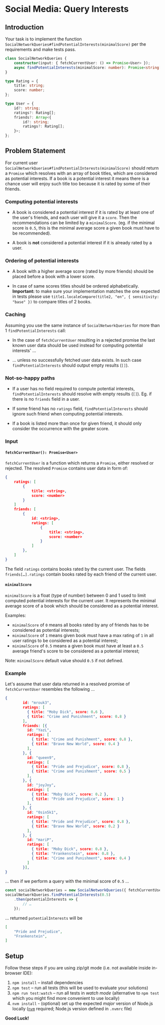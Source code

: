 # Social Media: Query Interests

## Introduction

Your task is to implement the function `SocialNetworkQueries#findPotentialInterests(minimalScore)`
per the requirements and make tests pass.

```typescript
class SocialNetworkQueries {
    constructor(input: { fetchCurrentUser: () => Promise<User> });
    async findPotentialInterests(minimalScore: number): Promise<string[]>;
}

type Rating = {
    title: string;
    score: number;
};

type User = {
    id?: string;
    ratings?: Rating[];
    friends?: Array<{
        id?: string;
        ratings?: Rating[];
    }>;
};
```

## Problem Statement

For current user `SocialNetworkQueries#findPotentialInterests(minimalScore)` should return a `Promise` which resolves with an array of book titles, which are considered as potential interests. If a book is a potential interest it means there is a chance user will enjoy such title too because it is rated by some of their friends.


### Computing potential interests

* A book is considered a potential interest if it is rated by at least one of the user's friends, and each user will give it a `score`. Then the recommendations can be limited by a `minimalScore`. (eg. if the minimal score is `0.5`, this is the minimal average score a given book must have to be recommended).

* A book is **not** considered a potential interest if it is already rated by a user.

### Ordering of potential interests

* A book with a higher average score (rated by more friends) should be placed before a book with a lower score.

* In case of same scores titles should be ordered alphabetically. **Important:** to make sure your implementation matches the one expected in tests please use `title1.localeCompare(title2, "en", { sensitivity: "base" })` to compare titles of 2 books.

### Caching

Assuming you use the same instance of `SocialNetworkQueries` for more than 1 `findPotentialInterests` call: 

* In the case of `fetchCurrentUser` resulting in a rejected promise the last known user data should be used instead for computing potential interests' ...

* … unless no successfully fetched user data exists. In such case `findPotentialInterests` should output empty results (`[]`). 

### Not-so-happy paths

* If a user has no field required to compute potential interests, `findPotentialInterests` should resolve with empty results (`[]`). Eg. if there is no `friends` field in a user.

* If some friend has no `ratings` field, `findPotentialInterests` should ignore such friend when computing potential interests.

* If a book is listed more than once for given friend, it should only consider the occurrence with the greater score.
 
### Input

#### `fetchCurrentUser(): Promise<User>`

`fetchCurrentUser` is a function which returns a `Promise`,
either resolved or rejected. The resolved `Promise` contains
user data in form of:

```json
{
    ratings: [
        {
            title: <string>,
            score: <number>
        }
    ]
    friends: [
        { 
            id: <string>,
            ratings: [
                {
                    title: <string>,
                    score: <number>
                }
            ]
        },
    ]
}
```

The field `ratings` contains books rated by the current user. The fields `friends[…].ratings` contain books rated by each friend of the current user.

#### `minimalScore`

`minimalScore` is a float (type of number) between 0 and 1 used to limit computed potential interests for the current user. It represents the minimal average score of a book which should be considered as a potential interest.

Examples:

* `minimalScore` of `0` means all books rated by any of friends has to be considered as potential interests;
* `minimalScore` of `1` means given book must have a max rating of `1` in all user ratings to be considered as a potential interest;
* `minimalScore` of `0.5` means a given book must have at least a `0.5` average friend's score to be considered as a potential interest;

Note: `minimalScore` default value should `0.5` if not defined.

### Example

Let's assume that user data returned in a resolved promise of `fetchCurrentUser` resembles the following …

```json
{
        id: "mrouk3",
        ratings: [
          { title: "Moby Dick", score: 0.6 },
          { title: "Crime and Punishment", score: 0.8 }
        ],
        friends: [{
          id: "YazL",
          ratings: [
            { title: "Crime and Punishment", score: 0.8 },
            { title: "Brave New World", score: 0.4 }
          ],
        }, {
          id: "queen9",
          ratings: [
            { title: "Pride and Prejudice", score: 0.8 },
            { title: "Crime and Punishment", score: 0.5 }
          ],
        }, {
          id: "joyJoy",
          ratings: [
            { title: "Moby Dick", score: 0.2 },
            { title: "Pride and Prejudice", score: 1 }
          ],
        }, {
          id: "0sin5k1",
          ratings: [
            { title: "Pride and Prejudice", score: 0.8 },
            { title: "Brave New World", score: 0.2 }
          ],
        }, {
          id: "mariP",
          ratings: [
            { title: "Moby Dick", score: 0.8 },
            { title: "Frankenstein", score: 0.8 },
            { title: "Crime and Punishment", score: 0.4 }
          ]
        }],
}
``` 

… then if we perform a query with the minimal score of  `0.5` …

```js
const socialNetworkQueries = new SocialNetworkQueries({ fetchCurrentUser });
socialNetworkQueries.findPotentialInterests(0.5)
    .then(potentialInterests => {
        // …
    });
```

… returned `potentialInterests` will be

```json
[
    "Pride and Prejudice",
    "Frankenstein",
]
```

## Setup

Follow these steps if you are using zip/git mode (i.e. not available inside in-browser IDE):

1. `npm install` – install dependencies
2. `npm test` – run all tests (this will be used to evaluate your solutions)
3. `npm run test:watch` – run all tests in _watch mode_ (alternative to `npm test` which you might find more convenient to use locally)
4. `nvm install` - (optional) set up the expected _major_ version of Node.js locally ([`nvm`](https://github.com/nvm-sh/nvm) required; Node.js version defined in `.nvmrc` file)

**Good Luck!**
